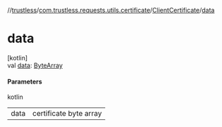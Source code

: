 //[trustless](../../../index.md)/[com.trustless.requests.utils.certificate](../index.md)/[ClientCertificate](index.md)/[data](data.md)

# data

[kotlin]\
val [data](data.md): [ByteArray](https://kotlinlang.org/api/latest/jvm/stdlib/kotlin/-byte-array/index.html)

#### Parameters

kotlin

| | |
|---|---|
| data | certificate byte array |
